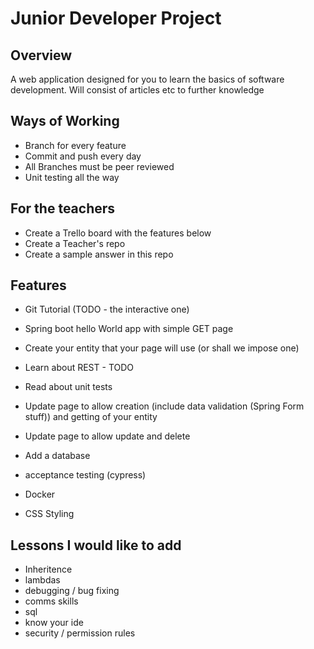 # Junior Developer Project

## Overview

A web application designed for you to learn the basics of software development.
Will consist of articles etc to further knowledge

## Ways of Working

- Branch for every feature
- Commit and push every day
- All Branches must be peer reviewed
- Unit testing all the way

## For the teachers

- Create a Trello board with the features below
- Create a Teacher's repo
- Create a sample answer in this repo


## Features

- Git Tutorial (TODO - the interactive one)
- Spring boot hello World app with simple GET page 
- Create your entity that your page will use (or shall we impose one)
- Learn about REST - TODO
- Read about unit tests


- Update page to allow creation (include data validation (Spring Form stuff)) and getting of your entity
- Update page to allow update and delete
- Add a database

- acceptance testing (cypress)


- Docker 

- CSS Styling

## Lessons I would like to add

- Inheritence 
- lambdas
- debugging  / bug fixing
- comms skills
- sql
- know your ide
- security / permission rules